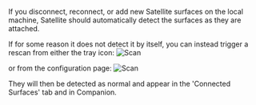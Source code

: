 If you disconnect, reconnect, or add new Satellite surfaces on the local machine, Satellite should automatically detect the surfaces as they are attached.

If for some reason it does not detect it by itself, you can instead trigger a rescan from either the tray icon:
![Scan](images/scan.png?raw=true 'Scan')

or from the configuration page:
![Scan](images/scan.png?raw=true 'Scan')

They will then be detected as normal and appear in the 'Connected Surfaces' tab and in Companion.
